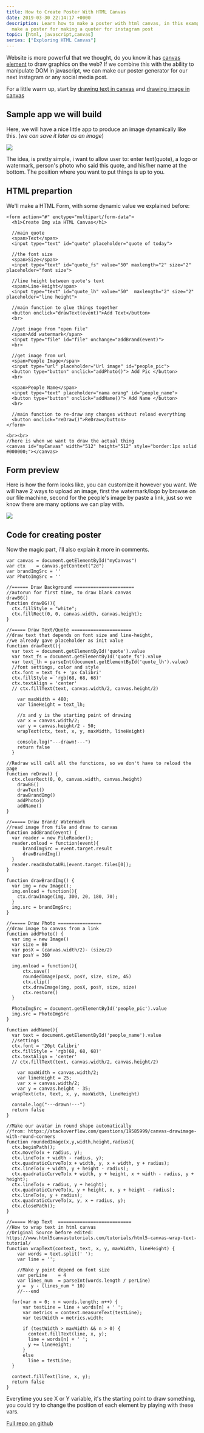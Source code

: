 ```yaml
---
title: How to Create Poster With HTML Canvas
date: 2019-03-30 22:14:17 +0000
description: Learn how to make a poster with html canvas, in this example we will
  make a poster for making a quoter for instagram post
topic: [html, javascript,canvas]
series: ["Exploring HTML Canvas"]
---
```

Website is more powerful that we thought, do you know it has [canvas element](https://www.w3schools.com/html/html5_canvas.asp) to draw graphics on the web? If we combine this with the ability to manipulate DOM in javascript, we can make our poster generator for our next instagram or any social media post.

For a little warm up, start by [drawing text in canvas](/how-to-draw-text-in-html-canvas/) and [drawing image in canvas](/how-to-draw-image-in-html-canvas/)

## Sample app we will build
Here, we will have a nice little app to produce an image dynamically like this. (_we can save it later as an image_)

![](https://res.cloudinary.com/wegoatdev/image/upload/v1553983982/blog/poster-sample.png)

The idea, is pretty simple, i want to allow user to: enter text(quote), a logo or watermark, person's photo who said this quote, and his/her name at the bottom. The position where you want to put things is up to you.

## HTML prepartion
We'll make a HTML Form, with some dynamic value we explained before:
```
<form action="#" enctype="multipart/form-data">
  <h1>Create Img via HTML Canvas</h1>

  //main quote
  <span>Text</span>
  <input type="text" id="quote" placeholder="quote of today">

  //the font size
  <span>Size</span>
  <input type="text" id="quote_fs" value="50" maxlength="2" size="2" placeholder="font size">

  //line height between quote's text
  <span>Line-Height</span>
  <input type="text" id="quote_lh" value="50"  maxlength="2" size="2" placeholder="line height">

  //main function to glue things together
  <button onclick="drawText(event)">Add Text</button>
  <br>

  //get image from "open file"
  <span>Add watermark</span>
  <input type="file" id="file" onchange="addBrand(event)">
  <br>

  //get image from url
  <span>People Image</span>
  <input type="url" placeholder="Url image" id="people_pic">
  <button type="button" onclick="addPhoto()"> Add Pic </button>
  <br>

  <span>People Name</span>
  <input type="text" placeholder="nama orang" id="people_name">
  <button type="button" onclick="addName()"> Add Name </button>
  <br>

  //main function to re-draw any changes without reload everything
  <button onclick="reDraw()">ReDraw</button>
</form>

<br><br>
//here is when we want to draw the actual thing
<canvas id="myCanvas" width="512" height="512" style="border:1px solid #000000;"></canvas>

```

## Form preview
Here is how the form looks like, you can customize it however you want. We will have 2 ways to upload an image, first the watermark/logo by browse on our file machine, second for the people's image by paste a link, just so we know there are many options we can play with.

![](https://res.cloudinary.com/wegoatdev/image/upload/v1553985377/blog/Screen_Shot_2019-03-31_at_6.33.50_AM.png)

## Code for creating poster

Now the magic part, i'll also explain it more in comments.
```
var canvas = document.getElementById("myCanvas")
var ctx    = canvas.getContext("2d")
var brandImgSrc = ''
var PhotoImgSrc = ''

//====== Draw Background ======================
//autorun for first time, to draw blank canvas
drawBG()
function drawBG(){
  ctx.fillStyle = "white";
  ctx.fillRect(0, 0, canvas.width, canvas.height);
}

//===== Draw Text/Quote ======================
//draw text that depends on font size and line-height,
//we already gave placeholder as init value
function drawText(){
  var text = document.getElementById('quote').value
  var text_fs = document.getElementById('quote_fs').value
  var text_lh = parseInt(document.getElementById('quote_lh').value)
  //font settings, color and style
  ctx.font = text_fs + 'px Calibri'
  ctx.fillStyle = 'rgb(68, 68, 68)'
  ctx.textAlign = 'center'
  // ctx.fillText(text, canvas.width/2, canvas.height/2)

    var maxWidth = 480;
    var lineHeight = text_lh;

    //x and y is the starting point of drawing
    var x = canvas.width/2;
    var y = canvas.height/2 - 50;
    wrapText(ctx, text, x, y, maxWidth, lineHeight)

    console.log("---drawn!---")
    return false
  }

//Redraw will call all the functions, so we don't have to reload the page
function reDraw() { 
  ctx.clearRect(0, 0, canvas.width, canvas.height) 
    drawBG() 
    drawText() 
    drawBrandImg() 
    addPhoto() 
    addName() 
}

//===== Draw Brand/ Watermark
//read image from file and draw to canvas
function addBrand(event) {
  var reader = new FileReader();
  reader.onload = function(event){
      brandImgSrc = event.target.result
      drawBrandImg()
  }
  reader.readAsDataURL(event.target.files[0]);
}

function drawBrandImg() {
  var img = new Image();
  img.onload = function(){
    ctx.drawImage(img, 300, 20, 180, 70);
  }
  img.src = brandImgSrc;
}

//===== Draw Photo ================
//draw image to canvas from a link
function addPhoto() {
  var img = new Image()
  var size = 80
  var posX = (canvas.width/2)- (size/2)
  var posY = 360

  img.onload = function(){
      ctx.save()
      roundedImage(posX, posY, size, size, 45)
      ctx.clip()
      ctx.drawImage(img, posX, posY, size, size)
      ctx.restore()
  }

  PhotoImgSrc = document.getElementById('people_pic').value
  img.src = PhotoImgSrc
}

function addName(){
  var text = document.getElementById('people_name').value
  //settings
  ctx.font = '20pt Calibri'
  ctx.fillStyle = 'rgb(68, 68, 68)'
  ctx.textAlign = 'center'
  // ctx.fillText(text, canvas.width/2, canvas.height/2)

    var maxWidth = canvas.width/2;
    var lineHeight = 25;
    var x = canvas.width/2;
    var y = canvas.height - 35;
  wrapText(ctx, text, x, y, maxWidth, lineHeight)

  console.log("---drawn!---")
  return false
}

//Make our avatar in round shape automatically
//from: https://stackoverflow.com/questions/19585999/canvas-drawimage-with-round-corners
function roundedImage(x,y,width,height,radius){
  ctx.beginPath();
  ctx.moveTo(x + radius, y);
  ctx.lineTo(x + width - radius, y);
  ctx.quadraticCurveTo(x + width, y, x + width, y + radius);
  ctx.lineTo(x + width, y + height - radius);
  ctx.quadraticCurveTo(x + width, y + height, x + width - radius, y + height);
  ctx.lineTo(x + radius, y + height);
  ctx.quadraticCurveTo(x, y + height, x, y + height - radius);
  ctx.lineTo(x, y + radius);
  ctx.quadraticCurveTo(x, y, x + radius, y);
  ctx.closePath();
}

//===== Wrap Text  ===========================
//How to wrap text in html canvas
//Original Source before edited: https://www.html5canvastutorials.com/tutorials/html5-canvas-wrap-text-tutorial/
function wrapText(context, text, x, y, maxWidth, lineHeight) {
    var words = text.split(' ');
    var line = '';

    //Make y point depend on font size
    var perLine    = 4
    var lines_num  = parseInt(words.length / perLine)
    y =  y - (lines_num * 10)
    //---end

  for(var n = 0; n < words.length; n++) {
      var testLine = line + words[n] + ' ';
      var metrics = context.measureText(testLine);
      var testWidth = metrics.width;

      if (testWidth > maxWidth && n > 0) {
        context.fillText(line, x, y);
        line = words[n] + ' ';
        y += lineHeight;
      }
      else
        line = testLine;
  }

  context.fillText(line, x, y);
  return false
}
```

Everytime you see X or Y variable, it's the starting point to draw something, you could try to change the position of each element by playing with these vars.

[Full repo on github](https://github.com/wegoatdev/canvas-poster-quote)